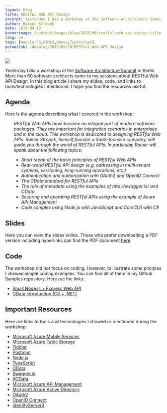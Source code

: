 ```yaml
---
layout: blog
title: RESTful Web API Design
excerpt: Yesterday I did a workshop at the Software Architecture Summit in Berlin. More than 60 software architects came to my sessions about RESTful Web API Design. In this blog article I share my slides, code, and links to tools/technologies I mentioned. I hope you find the resources useful.
author: Rainer Stropek
date: 2015-09-18
bannerimage: /content/images/blog/2015/09/restful-web-api-design-title-small.png
lang: en
tags: [AngularJS,HTML5,OData,TypeScript]
permalink: /devblog/2015/09/18/RESTful-Web-API-Design
---
```


<p>
  <img src="{{site.baseurl}}/content/images/blog/2015/09/restful-web-api-design-title.png" />
</p><p>Yesterday I did a workshop at the <a href="http://software-architecture-summit.de/" target="_blank">Software Architecture Summit</a> in Berlin. More than 60 software architects came to my sessions about RESTful Web API Design. In this blog article I share my slides, code, and links to tools/technologies I mentioned. I hope you find the resources useful.</p><h2>Agenda</h2><p>Here is the agenda describing what I covered in the workshop:</p><div style="margin-left: 2em" data-mce-style="margin-left: 2em">
  <p>
    <em>RESTful Web APIs have become an integral part of modern software packages. They are important for integration scenarios in enterprises and in the cloud. This workshop is dedicated to designing RESTful Web APIs. Rainer Stropek, himself founder a SaaS-focused company, will guide you through the world of RESTful APIs. In particular, Rainer will speak about the following topics:</em>
  </p>
  <ul>
    <li>
      <em>Short recap of the basic principles of RESTful Web APIs</em>
    </li>
    <li>
      <em>Real-world RESTful API design (e.g. addressing in multi-tenant systems, versioning, long-running operations, etc.)</em>
    </li>
    <li>
      <em>Authentication and authorization with OAuth2 and OpenID Connect</em>
    </li>
    <li>
      <em>The OData standard for RESTful APIs</em>
    </li>
    <li>
      <em>The role of metadata using the examples of http://swagger.io/ and OData</em>
    </li>
    <li>
      <em>Securing and operating RESTful APIs using the example of Azure API Management</em>
    </li>
    <li>
      <em>Code samples using Node.js with JavaScript and CoreCLR with C#</em>
    </li>
  </ul>
</div><h2>Slides</h2><p>Here you can view the slides online. Those who prefer downloading a PDF version including hyperlinks can find the PDF document <a href="{{site.baseurl}}/content/images/blog/2015/09/RESTful Web API Design.pdf" target="_blank">here</a>.</p><script async="async" class="speakerdeck-embed" data-id="b3a97bbb619d407b8766c604c9ee0fa4" data-ratio="1.77777777777778" src="//speakerdeck.com/assets/embed.js"></script><h2>Code
<br /></h2><p>The workshop did not focus on coding. However, to illustrate some priciples I showed simple coding examples. You can find all of them in my Github Samples repository. Here are the links:</p><ul>
  <li>
    <a href="https://github.com/rstropek/Samples/tree/master/NodeRestAPI" target="_blank">Small Node.js + Express Web API</a>
  </li>
  <li>
    <a href="https://github.com/rstropek/Samples/tree/master/ODataFaq" target="_blank">OData introduction (C# + .NET)</a>
  </li>
</ul><h2>Important Resources</h2><p>Here are links to tools and technologies I showed or mentioned during the workshop:</p><ul>
  <li>
    <a href="http://azure.microsoft.com/en-us/documentation/services/mobile-services/" target="_blank">Microsoft Azure Mobile Services</a>
  </li>
  <li>
    <a href="https://azure.microsoft.com/en-us/documentation/articles/storage-introduction/" target="_blank">Microsoft Azure Table Storage</a>
  </li>
  <li>
    <a href="http://www.telerik.com/fiddler" target="_blank">Fiddler</a>
  </li>
  <li>
    <a href="https://www.getpostman.com/" target="_blank">Postman</a>
  </li>
  <li>
    <a href="https://nodejs.org/en/" target="_blank">Node.js</a>
  </li>
  <li>
    <a href="http://www.typescriptlang.org/" target="_blank">TypeScript</a>
  </li>
  <li>
    <a href="http://www.odata.org/" target="_blank">OData</a>
  </li>
  <li>
    <a href="http://swagger.io/" target="_blank">Swagger.io</a>
  </li>
  <li>
    <a href="http://pragmatiqa.com/xodata/" target="_blank">XOData</a>
  </li>
  <li>
    <a href="http://azure.microsoft.com/en-us/services/api-management/" target="_blank">Microsoft Azure API Management</a>
  </li>
  <li>
    <a href="https://azure.microsoft.com/en-us/documentation/articles/active-directory-whatis/" target="_blank">Microsoft Azure Active Directory</a>
  </li>
  <li>
    <a href="http://oauth.net/2/" target="_blank">OAuth2</a>
  </li>
  <li>
    <a href="http://openid.net/connect/" target="_blank">OpenID Connect</a>
  </li>
  <li>
    <a href="https://github.com/identityserver/IdentityServer3" target="_blank">IdentityServer3</a>
  </li>
</ul>